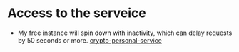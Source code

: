 # Access to the serveice

- My free instance will spin down with inactivity, which can delay requests by 50 seconds or more.
[crypto-personal-service](https://crypto-personal-record.onrender.com/)


